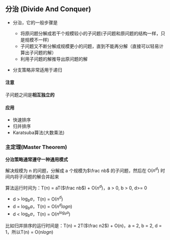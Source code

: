 ## 分治 (Divide And Conquer)

* 分治，它的一般步骤是
  * 将原问题分解成若干个规模较小的子问题(子问题和原问题的结构一样，只是规模不一样)
  * 子问题又不断分解成规模更小的问题，直到不能再分解（直接可以轻易计算出子问题的解）
  * 利用子问题的解推导出原问题的解
  
* 分支策略非常适用于递归

#### 注意

子问题之间是**相互独立的**

#### 应用

* 快速排序
* 归并排序
* Karatsuba算法(大数乘法)

### 主定理(Master Theorem)

**分治策略通常遵守一种通用模式**

解决规模为 n 的问题，分解成 a 个规模为$\frac nb$ 的子问题，然后在 O($n^d$) 时间内将子问题的解合并起来

算法运行时间为：T(n) = aT($\frac nb$) + O($n^d$​)，a > 0, b > 0, d>= 0

* d > $\log_ba$，T(n) = O($n^d$)
* d = $\log_ba$，T(n) = O($n^dlogn$​)
* d < $\log_ba$，T(n) = O($n^{log_ba}$)



比如归并排序的运行时间是：T(n) = 2T($\frac n2$) + O(n)，a = 2, b  = 2, d = 1，所以T(n) = O(n$logn$)

